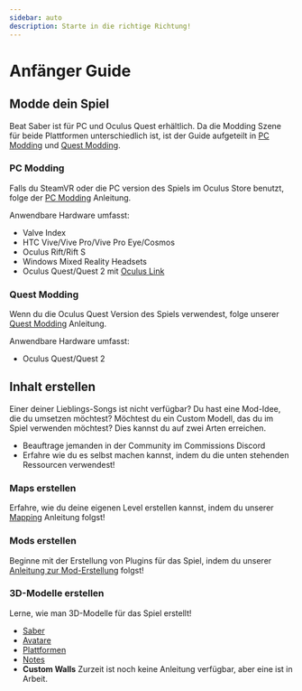 ```yaml
---
sidebar: auto 
description: Starte in die richtige Richtung!
---
```


# Anfänger Guide

## Modde dein Spiel
Beat Saber ist für PC und Oculus Quest erhältlich. Da die Modding Szene für beide Plattformen unterschiedlich ist, ist der Guide aufgeteilt in [PC Modding](#pc-modding) und [Quest Modding](#quest-modding).

### PC Modding
Falls du SteamVR oder die PC version des Spiels im Oculus Store benutzt, folge der [PC Modding](./pc-modding.md) Anleitung.

Anwendbare Hardware umfasst:

* Valve Index
* HTC Vive/Vive Pro/Vive Pro Eye/Cosmos
* Oculus Rift/Rift S
* Windows Mixed Reality Headsets
* Oculus Quest/Quest 2 mit [Oculus Link](https://support.oculus.com/444256562873335/)

### Quest Modding
Wenn du die Oculus Quest Version des Spiels verwendest, folge unserer [Quest Modding](./quest-modding.md) Anleitung.

Anwendbare Hardware umfasst:

* Oculus Quest/Quest 2

## Inhalt erstellen
Einer deiner Lieblings-Songs ist nicht verfügbar? Du hast eine Mod-Idee, die du umsetzen möchtest? Möchtest du ein Custom Modell, das du im Spiel verwenden möchtest? Dies kannst du auf zwei Arten erreichen.

* Beauftrage jemanden in der Community im Commissions Discord
* Erfahre wie du es selbst machen kannst, indem du die unten stehenden Ressourcen verwendest!

### Maps erstellen
Erfahre, wie du deine eigenen Level erstellen kannst, indem du unserer [Mapping](./mapping/) Anleitung folgst!

### Mods erstellen
Beginne mit der Erstellung von Plugins für das Spiel, indem du unserer [Anleitung zur Mod-Erstellung](./modding/) folgst!

### 3D-Modelle erstellen
Lerne, wie man 3D-Modelle für das Spiel erstellt!

* [Saber](./models/sabers-guide.md)
* [Avatare](./models/avatars-guide.md)
* [Plattformen](./models/platforms-guide.md)
* [Notes](./models/notes-guide.md)
* **Custom Walls** Zurzeit ist noch keine Anleitung verfügbar, aber eine ist in Arbeit.
